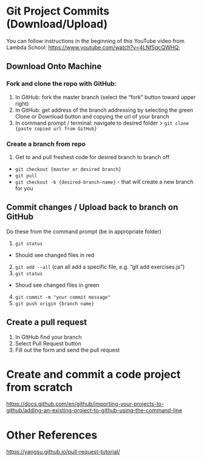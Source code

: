 # Git Project Commits (Download/Upload)

You can follow instructions in the beginning of this YouTube video from Lambda School: https://www.youtube.com/watch?v=4LNf5qcQWHQ;

## Download Onto Machine

### Fork and clone the repo with GitHub:

1. In GitHub: fork the master branch (select the “fork” button toward upper right)
2. In GitHub: get address of the branch addressing by selecting the green Clone or Download button and copying the url of your branch
3. In command prompt / terminal: navigate to desired folder > `git clone {paste copied url from GitHub}`

### Create a branch from repo

1. Get to and pull freshest code for desired branch to branch off

- `git checkout {master or desired branch}`
- `git pull`
- `git checkout -b {desired-branch-name}` - that will create a new branch for you

## Commit changes / Upload back to branch on GitHub

Do these from the command prompt (be in appropriate folder)

1. `git status`

- Should see changed files in red

2. `git add --all` (can all add a specific file, e.g. “git add exercises.js”)
3. `git status`

- Shoud see changed files in green

4. `git commit -m "your commit message"`
5. `git push origin {branch name}`

## Create a pull request

1. In GitHub find your branch
2. Select Pull Request button
3. Fill out the form and send the pull request

# Create and commit a code project from scratch
https://docs.github.com/en/github/importing-your-projects-to-github/adding-an-existing-project-to-github-using-the-command-line

# Other References

https://yangsu.github.io/pull-request-tutorial/
